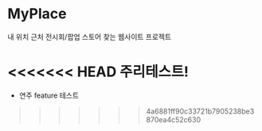 # MyPlace
내 위치 근처 전시회/팝업 스토어 찾는 웹사이트 프로젝트

<<<<<<< HEAD
주리테스트!
=======


- 연주 feature 테스트
>>>>>>> 4a6881ff90c33721b7905238be3870ea4c52c630

